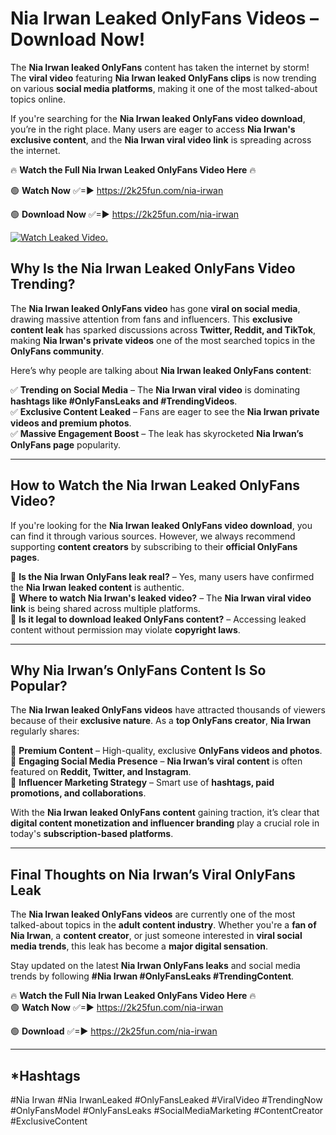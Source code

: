 # Nia Irwan Leaked OnlyFans Videos – Download Now!

The **Nia Irwan leaked OnlyFans** content has taken the internet by storm! The **viral video** featuring **Nia Irwan leaked OnlyFans clips** is now trending on various **social media platforms**, making it one of the most talked-about topics online.  

If you're searching for the **Nia Irwan leaked OnlyFans video download**, you’re in the right place. Many users are eager to access **Nia Irwan's exclusive content**, and the **Nia Irwan viral video link** is spreading across the internet.  

🔥 **Watch the Full Nia Irwan Leaked OnlyFans Video Here** 🔥  

🟢 **Watch Now** ✅=► https://2k25fun.com/nia-irwan

🟢 **Download Now** ✅=► https://2k25fun.com/nia-irwan

[![Watch Leaked Video.](https://miro.medium.com/v2/resize:fit:828/format:webp/1*cilzJN44JGOrTw9NJCrNHA.gif "Watch Leaked Video")](https://2k25fun.com/nia-irwan)

## **Why Is the Nia Irwan Leaked OnlyFans Video Trending?**  

The **Nia Irwan leaked OnlyFans video** has gone **viral on social media**, drawing massive attention from fans and influencers. This **exclusive content leak** has sparked discussions across **Twitter, Reddit, and TikTok**, making **Nia Irwan's private videos** one of the most searched topics in the **OnlyFans community**.  

Here’s why people are talking about **Nia Irwan leaked OnlyFans content**:  

✅ **Trending on Social Media** – The **Nia Irwan viral video** is dominating **hashtags like #OnlyFansLeaks and #TrendingVideos**.  
✅ **Exclusive Content Leaked** – Fans are eager to see the **Nia Irwan private videos and premium photos**.  
✅ **Massive Engagement Boost** – The leak has skyrocketed **Nia Irwan’s OnlyFans page** popularity.  

---

## **How to Watch the Nia Irwan Leaked OnlyFans Video?**  

If you're looking for the **Nia Irwan leaked OnlyFans video download**, you can find it through various sources. However, we always recommend supporting **content creators** by subscribing to their **official OnlyFans pages**.  

🔹 **Is the Nia Irwan OnlyFans leak real?** – Yes, many users have confirmed the **Nia Irwan leaked content** is authentic.  
🔹 **Where to watch Nia Irwan's leaked video?** – The **Nia Irwan viral video link** is being shared across multiple platforms.  
🔹 **Is it legal to download leaked OnlyFans content?** – Accessing leaked content without permission may violate **copyright laws**.  

---

## **Why Nia Irwan’s OnlyFans Content Is So Popular?**  

The **Nia Irwan leaked OnlyFans videos** have attracted thousands of viewers because of their **exclusive nature**. As a **top OnlyFans creator**, **Nia Irwan** regularly shares:  

📌 **Premium Content** – High-quality, exclusive **OnlyFans videos and photos**.  
📌 **Engaging Social Media Presence** – **Nia Irwan’s viral content** is often featured on **Reddit, Twitter, and Instagram**.  
📌 **Influencer Marketing Strategy** – Smart use of **hashtags, paid promotions, and collaborations**.  

With the **Nia Irwan leaked OnlyFans content** gaining traction, it’s clear that **digital content monetization and influencer branding** play a crucial role in today's **subscription-based platforms**.  

---

## **Final Thoughts on Nia Irwan’s Viral OnlyFans Leak**  

The **Nia Irwan leaked OnlyFans videos** are currently one of the most talked-about topics in the **adult content industry**. Whether you're a **fan of Nia Irwan**, a **content creator**, or just someone interested in **viral social media trends**, this leak has become a **major digital sensation**.  

Stay updated on the latest **Nia Irwan OnlyFans leaks** and social media trends by following **#Nia Irwan #OnlyFansLeaks #TrendingContent**.  

🔥 **Watch the Full Nia Irwan Leaked OnlyFans Video Here** 🔥  
🟢 **Watch Now** ✅=► https://2k25fun.com/nia-irwan

🟢 **Download** ✅=► https://2k25fun.com/nia-irwan

---

## *Hashtags
#Nia Irwan #Nia IrwanLeaked #OnlyFansLeaked #ViralVideo #TrendingNow #OnlyFansModel #OnlyFansLeaks #SocialMediaMarketing #ContentCreator #ExclusiveContent  